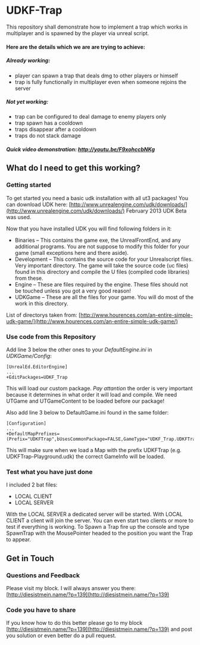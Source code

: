 # UDKF-Trap

This repository shall demonstrate how to implement a trap which works in multiplayer and is spawned by the player via unreal script.

#### Here are the details which we are are trying to achieve:

##### Already working:
* player can spawn a trap that deals dmg to other players or himself
* trap is fully functionally in multiplayer even when someone rejoins the server

##### Not yet working:
* trap can be configured to deal damage to enemy players only
* trap spawn has a cooldown
* traps disappear after a cooldown
* traps do not stack damage

##### Quick video demonstration: http://youtu.be/F9xohccbNKg

## What do I need to get this working?

### Getting started

To get started you need a basic udk installation with all ut3 packages! You can download UDK here: [http://www.unrealengine.com/udk/downloads/](http://www.unrealengine.com/udk/downloads/)
February 2013 UDK Beta was used.

Now that you have installed UDK you will find following folders in it:

* Binaries – This contains the game exe, the UnrealFrontEnd, and any additional programs. You are not suppose to modify this folder for your game (small exceptions here and there aside).
* Development – This contains the source code for your Unrealscript files. Very important directory. The game will take the source code (uc files) found in this directory and compile the U files (compiled code libraries) from these.
* Engine – These are files required by the engine. These files should not be touched unless you got a very good reason!
* UDKGame – These are all the files for your game. You will do most of the work in this directory.

List of directorys taken from:  [http://www.hourences.com/an-entire-simple-udk-game/](http://www.hourences.com/an-entire-simple-udk-game/)

### Use code from this Repository

Add line 3 below the other ones to your *DefaultEngine.ini* in *UDKGame/Config*:

	[UnrealEd.EditorEngine]
	...
	+EditPackages=UDKF_Trap

This will load our custom package. *Pay attantion* the order is very important because it determines in what order it will load and compile. We need UTGame and UTGameContent to be loaded before our package!

Also add line 3 below to DefaultGame.ini found in the same folder:

	[Configuration]
	...
	+DefaultMapPrefixes=(Prefix="UDKFTrap",bUsesCommonPackage=FALSE,GameType="UDKF_Trap.UDKFTrap_GameInfo")

This will make sure when we load a Map with the prefix UDKFTrap (e.g. UDKFTrap-Playground.udk) the correct GameInfo will be loaded.

### Test what you have just done

I included 2 bat files:

* LOCAL CLIENT
* LOCAL SERVER

With the LOCAL SERVER a dedicated server will be started. With LOCAL CLIENT a client will join the server. You can even start two clients or more to test if everything is working.
To Spawn a Trap fire up the console and type SpawnTrap with the MousePointer headed to the position you want the Trap to appear.

## Get in Touch

### Questions and Feedback

Please visit my block. I will always answer you there: [http://diesistmein.name/?p=139](http://diesistmein.name/?p=139)

### Code you have to share

If you know how to do this better please go to my block [http://diesistmein.name/?p=139](http://diesistmein.name/?p=139) and post you solution or even better do a pull request.
